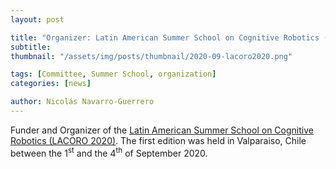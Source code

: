 ```yaml
---
layout: post

title: "Organizer: Latin American Summer School on Cognitive Robotics (LACORO 2020)"
subtitle: 
thumbnail: "/assets/img/posts/thumbnail/2020-09-lacoro2020.png"

tags: [Committee, Summer School, organization]
categories: [news]

author: Nicolás Navarro-Guerrero
---
```


Funder and Organizer of the <a href="https://lacoro.gitlab.io/2020/" target="_blank">Latin American Summer School on Cognitive Robotics (LACORO 2020)</a>. The first edition was held in Valparaiso, Chile between the 1<sup>st</sup> and the 4<sup>th</sup> of September 2020.

<!--more-->

